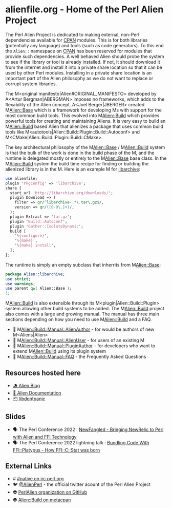 # alienfile.org - Home of the Perl Alien Project

The Perl Alien Project is dedicated to making external, non-Perl dependencies available for [CPAN](https://metacpan.org/about) modules.
This is for both libraries (potentially any language) and tools (such as code generators).
To this end the `Alien::` namespace on [CPAN](https://metacpan.org/about) has been reserved for modules that provide such
dependencies.  A well behaved Alien should probe the system to see if the library or tool is already installed.  If not, it should
download it from the internet and install it into a private share location so that it can be used by other Perl modules.
Installing in a private share location is an important part of the Alien philosophy as we do not want to replace or corrupt
system libraries.

The M<original manifesto|Alien#ORIGINAL_MANIFESTO> developed by A<Artur Bergman|ABERGMAN> imposes no frameworks, which
adds to the flexability of the Alien concept. A<Joel Berger|JBERGER> created M<Alien::Base> which is a framework for
developing M<Alien>s with support for the most common build tools.  This evolved into M<Alien::Build> which provides
powerful tools for creating and maintaining Aliens.  It is very easy to build an M<Alien::Build> based Alien that
alienizes a package that uses common build tools like M<autotools|Alien::Build::Plugin::Build::Autoconf> and
M<CMake|Alien::Build::Plugin::Build::CMake>.

The key architectural philosophy of the M<Alien::Base> / M<Alien::Build> system is that the bulk of the work is done
in the build phase of the M<Alien>, and the runtime is delegated mostly or entirely to the M<Alien::Base> base class.
In the M<Alien::Build> system the build time recipe for finding or building the alienized library is in the
M<alienfile>.  Here is an example M<alienfile> for [libarchive](https://libarchive.org):

```perl
use alienfile;
plugin 'PkgConfig' => 'libarchive';
share {
  start_url 'http://libarchive.org/downloads/';
  plugin Download => (
    filter => qr/^libarchive-.*\.tar\.gz$/,
    version => qr/([0-9\.]+)/,
  );
  plugin Extract => 'tar.gz';
  plugin 'Build::Autoconf';
  plugin 'Gather::IsolateDynamic';
  build [
    '%{configure}',
    '%{make}',
    '%{make} install',
  ];
};
```

The runtime is simply an empty subclass that inherrits from M<Alien::Base>:

```perl
package Alien::libarchive;
use strict;
use warnings;
use parent qw( Alien::Base );
1;
```

M<Alien::Build> is also extensible through its M<plugin|Alien::Build::Plugin> system allowing other build systems to be
added.  The M<Alien::Build> project also comes with a large and growing manual.  The manual has three main sections
depending on how you need to use M<Alien::Build> and a FAQ.

 * 📖 M<Alien::Build::Manual::AlienAuthor> - for would be authors of new M<Aliens|Alien>
 * 📖 M<Alien::Build::Manual::AlienUser> - for users of an existing M<Alien>
 * 📖 M<Alien::Build::Manual::PluginAuthor> - for developers who want to extend M<Alien::Build> using its plugin system
 * 📖 M<Alien::Build::Manual::FAQ> - the Frequently Asked Questions

## Resources hosted here

 * [🪵 Alien Blog](/blog/)
 * [📖 Alien Documentation](/pod/)
 * [📦 libdontpanic](/dontpanic/)

## Slides

 * 🗣️ The Perl Conference 2022 : [NewFangled - Bringing NewRelic to Perl with Alien and FFI Technology](/slides/newfangled)
 * 🗣️ The Perl Conference 2022 lightning talk : [Bundling Code With FFI::Platypus - How FFI::C::Stat was born](/slides/ffi-stat)

## External Links

 * #️ [#native on irc.perl.org](https://kiwiirc.com/nextclient/#irc://irc.perl.org/#native?nick=mc-guest-?)
 * 🐦 [@AlienPerl](https://twitter.com/AlienPerl) - the official twitter acount of the Perl Alien Project
 * 👽 [PerlAlien organization on GitHub](https://github.com/PerlAlien)
 * 👽 [Alien::Build on metacpan](https://metacpan.org/pod/Alien::Build)

